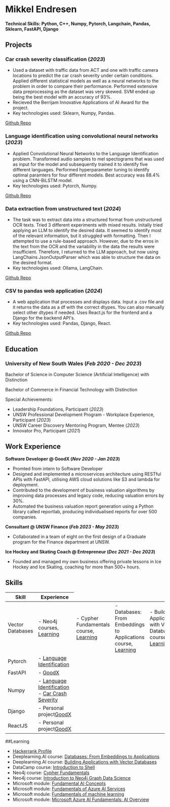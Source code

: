 # Mikkel Endresen

#### Technical Skills: Python, C++, Numpy, Pytorch, Langchain, Pandas, Sklearn, FastAPI, Django

## Projects

### Car crash severity classification (_2023_)  <a name="car-crash-severity-classification"></a>
- Used a dataset with traffic data from ACT and one with traffic camera locations to predict the car crash severity under certain conditions. Applied different statistical models as well as a neural networks to the problem in order to compare their performance. Performed extensive data preprocessing as the dataset was very skewed. SVM ended up being the best model with an accuracy of 93%.
- Recieved the Berrijam Innovative Applications of AI Award for the project.
- Key technologies used: Sklearn, Numpy, Pandas.
  
[Github Repo](https://github.com/MikkelEndresen/portfolio/tree/main/TheLastOfUs)

### Language identification using convolutional neural networks (_2023_) <a name="language-identification-using-convolutional-neural-networks"></a>
- Applied Convolutional Neural Networks to the Language Identification problem. Transformed audio samples to mel spectograms that was used as input for the model and subsequently trained it to identify five different languages. Performed hyperparameter tuning to identify optimal paramters for four different models. Best accuracy was 88.4% using a CNN-BiLSTM model.
- Key technologies used: Pytorch, Numpy.

[Github Repo](https://github.com/MikkelEndresen/portfolio/tree/main/LanguageIdentification)

### Data extraction from unstructured text (_2024_)  <a name="data-extraction-from-unstructured-text"></a>
- The task was to extract data into a structured format from unstructured OCR texts. Tried 3 different experiments with mixed results. Initally tried applying an LLM to identify the desired data. It seemed to identify most of the relevant information, but it struggled with formatting. Then I attempted to use a rule-based approach. However, due to the erros in the text from the OCR and the variability in the data the results were insufficient. Therefore, I returned to the LLM approach, but now using LangChains JsonOutputParser which was able to structure the data on the desired format.
- Key technologies used: Ollama, LangChain.

[Github Repo](https://github.com/MikkelEndresen/DataExtractionFromText)

### CSV to pandas web application (_2024_)  <a name="CSV-to-pandas-web-application"></a>
- A web application that processes and displays data. Input a .csv file and it returns the data as a df with the correct dtypes. You can also manually select other dtypes if needed. Uses React.js for the frontend and a Django for the backend API's.
- Key technologies used: Pandas, Django, React.

[Github Repo](https://github.com/MikkelEndresen/DataCleaning)

## Education

### University of New South Wales  (_Feb 2020 - Dec 2023_) <a name="unsw"></a>

  Bachelor of Science in Computer Science (Artificial Intelligence) with Distinction
  
  Bachelor of Commerce in Financial Technology with Distinction
  
  Special Achievements:
  - Leadership Foundations, Participant  (_2023_)
  - UNSW Professional Development Program - Workplace Experience, Participant  (_2023_)
  - UNSW Career Discovery Mentoring Program, Mentee  (_2023_)
  - Innovator Pro, Participant  (_2021_)

## Work Experience

**Software Developer @ GoodX (_Nov 2020 - Jan 2023_)**  <a name="software-developer"></a>
- Promted from intern to Software Developer
- Designed and implemented a microservices architecture using RESTful APIs with FastAPI, utilising AWS cloud solutions like S3 and lambda for deployment. 
- Contributed to the development of business valuation algorithms by improving data processes and legacy code, reducing valuation errors by 30%.
- Automated the business valuation report generation using a Python library called reportlab, producing individualised reports for over 500 companies.


**Consultant @ UNSW Finance (_Feb 2023 - May 2023_)**  <a name="consultant"></a>
- Collaborated in a team of eight on the first design of a Graduate program for the Finance department at UNSW. 


**Ice Hockey and Skating Coach @ Entrepreneur (_Dec 2021 - Dec 2023_)** <a name="entrepreneur"></a>
- Founded and managed my own business offering private lessons in Ice Hockey and Ice Skating, coaching for more than 500+ hours.

<h2>Skills</h2>
<table>
  <thead>
    <tr>
      <th>Skill</th>
      <th>Experience</th>
    </tr>
  </thead>
  <tbody>
    <tr>
      <td>Vector Databases</td>
      <td>- Neo4j courses, <a href="#Learning">Learning</a></td>
      <td>- Cypher Fundamentals course, <a href="cypher-fundamentals">Learning</a></td>
      <td>- Databases: From Embeddings to Applications course, <a href="databases:-from-embeddings-to-applications">Learning</a></td>
      <td>- Building Applications with Vector Databases course, <a href="building-applications-with-vector-databases">Learning</a></td>
    </tr>
    <tr>
      <td>Pytorch</td>
      <td>- <a href="#language-identification-using-convolutional-neural-networks">Language Identification</a></td>
    </tr>
    <tr>
      <td>FastAPI</td>
      <td>- <a href="#Softwar-Developer-@-GoodX">GoodX</a></td>
    </tr>
    <tr>
      <td>Numpy</td>
      <td>- <a href="#language-identification-using-convolutional-neural-networks">Language Identification</a><br>
          - <a href="#car-crash-severity-classification">Car Crash Severity</a></td>
    </tr>
    <tr>
      <td>Django</td>
      <td>- Personal project<a href="CSV-to-pandas-web-application">GoodX</a></td>
    </tr>
    <tr>
      <td>ReactJS</td>
      <td>- Personal project<a href="CSV-to-pandas-web-application">GoodX</a></td>
    </tr>
  </tbody>
</table>


##Learning
- [Hackerrank Profile](https://www.hackerrank.com/profile/endresen_mikkel)  <a name="hackerrank"></a>
- Deeplearning.AI course: [Databases: From Embeddings to Applications](https://learn.deeplearning.ai/accomplishments/4b82e5ea-042f-408c-8ad2-6c81675f916c?usp=sharing) <a name="databases:-from-embeddings-to-applications"></a>
- Deeplearning.AI course: [Building Applications with Vector Databases](https://learn.deeplearning.ai/accomplishments/e6ffc5ae-e56e-4f19-b473-37a482089334)  <a name="building-applications-with-vector-databases"></a>
- DataCamp course: [Introduction to Shell](https://www.datacamp.com/completed/statement-of-accomplishment/course/095dfc1407b0f0a600a1185b54581dac52f06d4b)  <a name="introduction-to-shell"></a>
- Neo4j course: [Cypher Fundamentals](https://graphacademy.neo4j.com/c/59055e2b-b506-4297-986d-75186097348c/)  <a name="cypher-fundamentals"></a>
- Neo4j course: [Introduction to Neo4j Graph Data Science](https://graphacademy.neo4j.com/c/853a8c4f-0da6-4d73-8e96-0770751b3557/)  <a name="introduction-to-neo4j-graph-data-science"></a>
- Microsoft module: [Fundamental AI Concepts](https://learn.microsoft.com/en-us/users/mikkelendresen-2694/achievements/4s75de7k)  <a name="fundamental-ai-concepts"></a>
- Microsoft module: [Fundamentals of Azure AI Services](https://learn.microsoft.com/nb-no/users/mikkelendresen-2694/achievements/vkfhz7em?ref=https%3A%2F%2Fwww.linkedin.com%2F)  <a name="fundamentals-of-azure-ai-services"></a>
- Microsoft module: [Fundamentals of machine learning](https://learn.microsoft.com/en-us/users/mikkelendresen-2694/achievements/pta9r854)  <a name="fundamentals-of-machine-learning"></a>
- Microsoft module: [Microsoft Azure AI Fundamentals: AI Overview](https://learn.microsoft.com/nb-no/users/mikkelendresen-2694/achievements/wagth3fn?ref=https%3A%2F%2Fwww.linkedin.com%2F)  <a name="microsoft-azure-ai-fundamentals:-ai-overview"></a>





